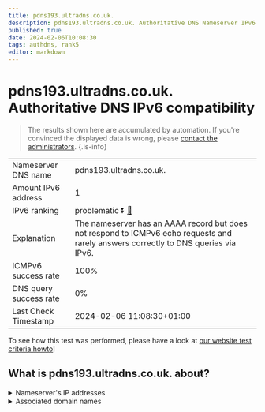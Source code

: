 ```yaml
---
title: pdns193.ultradns.co.uk.
description: pdns193.ultradns.co.uk. Authoritative DNS Nameserver IPv6 compatibility
published: true
date: 2024-02-06T10:08:30
tags: authdns, rank5
editor: markdown
---
```


# pdns193.ultradns.co.uk. Authoritative DNS IPv6 compatibility

> The results shown here are accumulated by automation. If you're convinced the displayed data is wrong, please [contact the administrators](/howto/chat). 
{.is-info}




|   |   |
| - | - |
| Nameserver DNS name | pdns193.ultradns.co.uk.
| Amount IPv6 address | 1
| IPv6 ranking | problematic :arrow_double_down: [🔗](/howto/ranking) |
| Explanation | The nameserver has an AAAA record but does not respond to ICMPv6 echo requests and rarely answers correctly to DNS queries via IPv6. |
| ICMPv6 success rate | 100%|
| DNS query success rate | 0% |
| Last Check Timestamp | 2024-02-06 11:08:30+01:00 |

To see how this test was performed, please have a look at [our website test criteria howto](/howto/testcriteria/authdns)!


## What is pdns193.ultradns.co.uk. about?




<details>
<summary>Nameserver's IP addresses</summary>

2610:a1:1017::e5

</details>



<details>
<summary>Associated domain names</summary>

www.vudu.com

</details>

